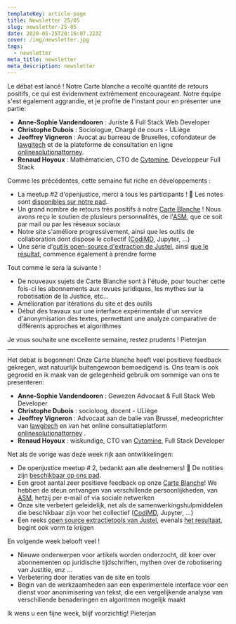 ```yaml
---
templateKey: article-page
title: Newsletter 25/05
slug: newsletter-25-05
date: 2020-05-25T20:16:07.223Z
cover: /img/newsletter.jpg
tags:
  - newsletter
meta_title: newsletter
meta_description: newsletter
---
```

Le débat est lancé ! Notre Carte blanche a recolté quantité de retours positifs, ce qui est évidemment extrêmement encourageant. Notre équipe s'est également aggrandie, et je profite de l'instant pour en présenter une partie:

* **Anne-Sophie Vandendooren** : Juriste & Full Stack Web Developer 
* **Christophe Dubois** : Sociologue, Chargé de cours - ULiège
* **Jeoffrey Vigneron** : Avocat au barreau de Bruxelles, cofondateur de [lawgitech](https://lawgitech.eu/) et de la plateforme de consultation en ligne [onlinesolutionattorney](https://onlinesolutionattorney.be/).
* **Renaud Hoyoux** : Mathématicien, CTO de [Cytomine](https://cytomine.coop/),  Développeur Full Stack

Comme les précédentes, cette semaine fut riche en développements :

* La meetup #2 d'openjustice, merci à tous les participants ! 💪 Les notes sont [disponibles sur notre pad](https://pad.openjustice.be/P_CicrnQTMKSmJEmW6pI5A#).
* Un grand nombre de retours très positifs à notre [Carte Blanche](https://www.lalibre.be/debats/opinions/la-publication-online-des-decisions-de-justice-constats-d-urgence-5ec241c5d8ad581c54f4c501) ! Nous avons reçu le soutien de plusieurs personnalités, de l'[ASM](https://asm-be.be/), que ce soit par mail ou par les réseaux sociaux
* Notre site s'améliore progressivement, ainsi que les outils de collaboration dont dispose le collectif ([CodiMD](https://pad.openjustice.be/), Jupyter, ...)
* Une série d'[outils open-source d'extraction de Justel](https://github.com/openjusticebe/be_law_tools), ainsi [que le résultat](https://github.com/openjusticebe/be_laws_fr), commence également à prendre forme

Tout comme le sera la suivante !

* De nouveaux sujets de Carte Blanche sont à l'étude, pour toucher cette fois-ci les abonnements aux revues juridiques, les mythes sur la robotisation de la Justice, etc...
* Amélioration par itérations du site et des outils
* Début des travaux sur une interface expérimentale d'un service d'anonymisation des textes, permettant une analyze comparative de différents approches et algorithmes

Je vous souhaite une excellente semaine, restez prudents ! Pieterjan

- - -

Het debat is begonnen! Onze Carte blanche heeft veel positieve feedback gekregen, wat natuurlijk buitengewoon bemoedigend is. Ons team is ook gegroeid en ik maak van de gelegenheid gebruik om sommige van ons te presenteren:

*  **Anne-Sophie Vandendooren** : Gewezen Advocaat & Full Stack Web Developer
*  **Christophe Dubois** : socioloog, docent - ULiège
*  **Jeoffrey Vigneron** : Advocaat aan de balie van Brussel, medeoprichter van [lawgitech](https://lawgitech.eu/) en van het online consultatieplatform [onlinesolutionattorney](https://onlinesolutionattorney.be/) .
*  **Renaud Hoyoux** : wiskundige, CTO van [Cytomine](https://cytomine.coop/), Full Stack Developer

Net als de vorige was deze week rijk aan ontwikkelingen:

* De openjustice meetup # 2, bedankt aan alle deelnemers! 💪 De notities zijn [beschikbaar op ons pad](https://pad.openjustice.be/P_CicrnQTMKSmJEmW6pI5A#).
* Een groot aantal zeer positieve feedback op onze [Carte Blanche](https://www.lalibre.be/debats/opinions/la-publication-online-des-decisions-de-justice-constats-d-urgence-5ec241c5d8ad581c54f4c501)! We hebben de steun ontvangen van verschillende persoonlijkheden, van [ASM](https://asm-be.be/), hetzij per e-mail of via sociale netwerken
* Onze site verbetert geleidelijk, net als de samenwerkingshulpmiddelen die beschikbaar zijn voor het collectief ([CodiMD](https://pad.openjustice.be/), Jupyter, ...)
* Een reeks [open source extractietools van Justel](https://github.com/openjusticebe/be_law_tools), evenals [het resultaat](https://github.com/openjusticebe/be_laws_fr), begint ook vorm te krijgen

En volgende week belooft veel !

* Nieuwe onderwerpen voor artikels worden onderzocht, dit keer over abonnementen op juridische tijdschriften, mythen over de robotisering van Justitie, enz ... 
* Verbetering door iteraties van de site en tools
* Begin van de werkzaamheden aan een experimentele interface voor een dienst voor anonimisering van tekst, die een vergelijkende analyse van verschillende benaderingen en algoritmen mogelijk maakt

Ik wens u een fijne week, blijf voorzichtig! Pieterjan